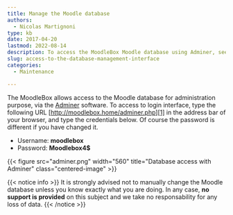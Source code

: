 ```yaml
---
title: Manage the Moodle database
authors:
  - Nicolas Martignoni
type: kb
date: 2017-04-20
lastmod: 2022-08-14
description: To access the MoodleBox Moodle database using Adminer, see the information below.
slug: access-to-the-database-management-interface
categories:
  - Maintenance

---
```

The MoodleBox allows access to the Moodle database for administration purpose, via the [Adminer][3] software. To access to login interface, type the following URL [http://moodlebox.home/adminer.php][1] in the address bar of your browser, and type the credentials below. Of course the password is different if you have changed it.

  * Username: __moodlebox__
  * Password: __Moodlebox4$__

{{< figure src="adminer.png" width="560" title="Database access with Adminer" class="centered-image" >}}

{{< notice info >}}
It is strongly advised not to manually change the Moodle database unless you know exactly what you are doing. In any case, __no support is provided__ on this subject and we take no responsability for any loss of data.
{{< /notice >}}

 [1]: http://moodlebox.home/adminer.php
 [2]: http://moodlebox.home/phpmyadmin
 [3]: https://www.adminer.org/
